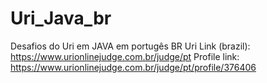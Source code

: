 # Uri_Java_br
Desafios do Uri em JAVA em portugês BR
Uri Link (brazil): https://www.urionlinejudge.com.br/judge/pt
Profile link: https://www.urionlinejudge.com.br/judge/pt/profile/376406
